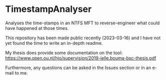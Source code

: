 # TimestampAnalyser
Analyses the time-stamps in an NTFS MFT to reverse-engineer what could have happened at those times.

This repository has been made public recently (2023-03-16) and I have not yet found the time to write an in-depth readme.

My thesis does provide some documentation on the tool: https://www.open.ou.nl/hjo/supervision/2019-jelle.bouma-bsc-thesis.pdf

Furthermore, any questions can be asked in the Issues section or in an e-mail to me.
